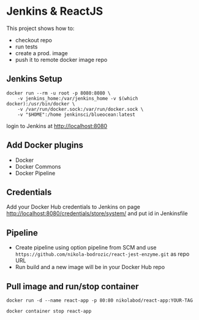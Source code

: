 # Jenkins & ReactJS

This project shows how to:
- checkout repo
- run tests
- create a prod. image
- push it to remote docker image repo

## Jenkins Setup

```shell
docker run --rm -u root -p 8080:8080 \
    -v jenkins_home:/var/jenkins_home -v $(which docker):/usr/bin/docker \
    -v /var/run/docker.sock:/var/run/docker.sock \
    -v "$HOME":/home jenkinsci/blueocean:latest
```

login to Jenkins at <http://localhost:8080>

## Add Docker plugins

- Docker
- Docker Commons
- Docker Pipeline 

## Credentials

Add your Docker Hub credentials to Jenkins on page <http://localhost:8080/credentials/store/system/> and put id in Jenkinsfile

## Pipeline

- Create pipeline using option pipeline from SCM and use `https://github.com/nikola-bodrozic/react-jest-enzyme.git` as repo URL
- Run build and a new image will be in your Docker Hub repo

## Pull image and run/stop container

```shell
docker run -d --name react-app -p 80:80 nikolabod/react-app:YOUR-TAG
```

```shell
docker container stop react-app
```

